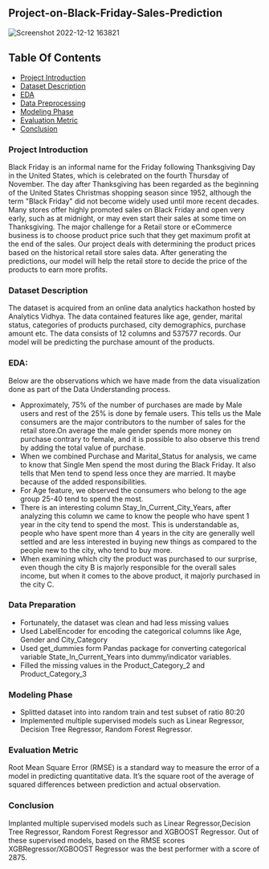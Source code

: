## **Project-on-Black-Friday-Sales-Prediction**

![Screenshot 2022-12-12 163821](https://user-images.githubusercontent.com/120359057/206993338-28cb240c-a629-48a9-bb5b-b155862de787.jpg)


## Table Of Contents
  - [Project Introduction](#project-introduction)
  - [Dataset Description](#dataset-description)
  - [EDA](#eda)
  - [Data Preprocessing](#data-preparation)
  - [Modeling Phase](#modeling-phase)
  - [Evaluation Metric](#evaluation-metric)
  - [Conclusion](#conclusion)
  ### Project Introduction
Black Friday is an informal name for the Friday following Thanksgiving Day in the United States, which is celebrated on the fourth Thursday of November. The day after Thanksgiving has been regarded as the beginning of the United States Christmas shopping season since 1952, although the term "Black Friday" did not become widely used until more recent decades. Many stores offer highly promoted sales on Black Friday and open very early, such as at midnight, or may even start their sales at some time on Thanksgiving. The major challenge for a Retail store or eCommerce business is to choose product price such that they get maximum profit at the end of the sales. Our project deals with determining the product prices based on the historical retail store sales data. After generating the predictions, our model will help the retail store to decide the price of the products to earn more profits.
### Dataset Description
The dataset is acquired from an online data analytics hackathon hosted by Analytics Vidhya. The data contained features like age, gender, marital status, categories of products purchased, city demographics, purchase amount etc. The data consists of 12 columns and 537577 records. Our model will be predicting the purchase amount of the products.
###  EDA:
Below are the observations which we have made from the data visualization done as part of the Data Understanding process.
* Approximately, 75% of the number of purchases are made by Male users and rest of the 25% is done by female users. This tells us the Male consumers are the major contributors to the number of sales for the retail store.On average the male gender spends more money on purchase contrary to female, and it is possible to also observe this trend by adding the total value of purchase.
* When we combined Purchase and Marital_Status for analysis, we came to know that Single Men spend the most during the Black Friday. It also tells that Men tend to spend less once they are married. It maybe because of the added responsibilities.
* For Age feature, we observed the consumers who belong to the age group 25-40 tend to spend the most.
* There is an interesting column Stay_In_Current_City_Years, after analyzing this column we came to know the people who have spent 1 year in the city tend to spend the most. This is understandable as, people who have spent more than 4 years in the city are generally well settled and are less interested in buying new things as compared to the people new to the city, who tend to buy more.
* When examining which city the product was purchased to our surprise, even though the city B is majorly responsible for the overall sales income, but when it comes to the above product, it majorly purchased in the city C.
### Data Preparation
* Fortunately, the dataset was clean and had less missing values
* Used LabelEncoder for encoding the categorical columns like Age, Gender and City_Category
* Used get_dummies form Pandas package for converting categorical variable State_In_Current_Years into dummy/indicator variables.
* Filled the missing values in the Product_Category_2 and Product_Category_3
### Modeling Phase
- Splitted dataset into into random train and test subset of ratio 80:20
- Implemented multiple supervised models such as Linear Regressor, Decision Tree Regressor, Random Forest Regressor.
### Evaluation Metric
Root Mean Square Error (RMSE) is a standard way to measure the error of a model in predicting quantitative data. It’s the square root of the average of squared differences between prediction and actual observation.

### Conclusion
Implanted multiple supervised models such as Linear Regressor,Decision Tree Regressor, Random Forest Regressor and XGBOOST Regressor. Out of these supervised models, based on the RMSE scores XGBRegressor/XGBOOST Regressor was the best performer with a score of 2875.
